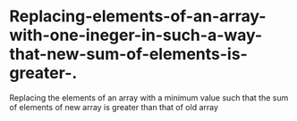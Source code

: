 # Replacing-elements-of-an-array-with-one-ineger-in-such-a-way-that-new-sum-of-elements-is-greater-.
Replacing the elements of an array with a minimum value such that the sum of elements of new array is greater than that of old array
